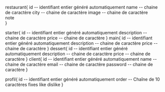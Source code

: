 restaurant{
    id                            -- identifiant entier généré automatiquement
    name                          -- chaine de caractère 
    city                          -- chaine de caractère 
    image                         -- chaine de caractère             
    note    
}

starter{
    id                            -- identifiant entier généré automatiquement
    description                   -- chaine de caractère 
    price                         -- chaine de caractère 
}
main{
    id                            -- identifiant entier généré automatiquement
    description                   -- chaine de caractère 
    price                         -- chaine de caractère 
}
dessert{
    id                            -- identifiant entier généré automatiquement
    description                   -- chaine de caractère 
    price                         -- chaine de caractère 
}
client{
    id                            -- identifiant entier généré automatiquement 
    name                          -- chaine de caractère 
    email                         -- chaine de caractère 
    password                      -- chaine de caractère 
}

profil{
    id                            -- identifiant entier généré automatiquement
    order                         -- Chaîne de 10 caractères fixes
    like
    dislike
}